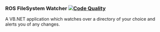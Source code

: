### ROS FileSystem Watcher [![Code Quality](https://www.codefactor.io/repository/github/richienb/ros-filesystem-watcher/badge)](https://www.codefactor.io/repository/github/richienb/ros-filesystem-watcher)

A VB.NET application which watches over a directory of your choice and alerts you of any changes.
